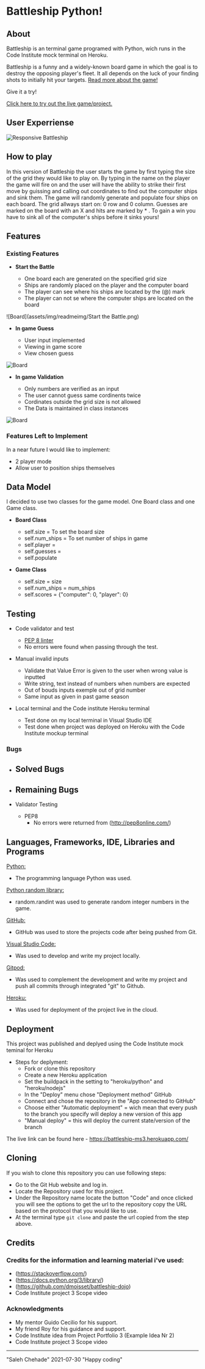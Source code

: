 # Battleship Python!

## About 

Battleship is an terminal game programed with Python, wich runs in the Code Institute mock terminal on Heroku.

Battleship is a funny and a widely-known board game in which the goal is to destroy the opposing player's fleet.
It all depends on the luck of your finding shots to initially hit your targets. 
[Read more about the game!](https://en.wikipedia.org/wiki/Battleship_(game))


Give it a try!

[Click here to try out the live game/project.](https://battleship-ms3.herokuapp.com/)



## User Experriense

![Responsive Battleship](assets/img/readmeimg/kkkkkk.png)



## How to play

In this version of Battleship the user starts the game by first typing the size of the grid they would like to play on.
By typing in the name on the player the game will fire on and the user will have the ability to strike their first move 
by guissing and calling out coordinates to find out the computer ships and sink them.
The game will randomly generate and populate four ships on each board. 
The grid allways start on: 0 row and 0 column.
Guesses are marked on the board with an X and hits are marked by * .
To gain a win you have to sink all of the computer's ships before it sinks yours!
  

## Features 

### Existing Features

- __Start the Battle__

  - One board each are generated on the specified grid size
  - Ships are randomly placed on the player and the computer board
  - The player can see where his ships are located by the (@) mark
  - The player can not se where the computer ships are located on the board
  

![Board](assets/img/readmeimg/Start the Battle.png)



- __In game Guess__

  - User input implemented 
  - Viewing in game score
  - View chosen guess
  

![Board](assets/img/readmeimg/kkkkkk.png)



- __In game Validation__

  - Only numbers are verified as an input
  - The user cannot guess same cordinents twice
  - Cordinates outside the grid size is not allowed
  - The Data is maintained in class instances
  

![Board](assets/img/readmeimg/kkkkkk.png)



### Features Left to Implement
In a near future I would like to implement:
- 2 player mode
- Allow user to position ships themselves



## Data Model

I decided to use two classes for the game model. One Board class and one Game class. 

- __Board Class__
  - self.size = To set the board size
  - self.num_ships = To set number of ships in game
  - self.player = 
  - self.guesses =
  - self.populate
  
  
- __Game Class__
  - self.size = size
  - self.num_ships = num_ships
  - self.scores = {"computer": 0, "player": 0}



## Testing 

- Code validator and test
  - [PEP 8 linter](http://pep8online.com/)
  - No errors were found when passing through the test.

- Manual invalid inputs
  - Validate that Value Error is given to the user when wrong value is inputted
  - Write string, text instead of numbers when numbers are expected
  - Out of bouds inputs exemple out of grid number
  - Same input as given in past game season

- Local terminal and the Code institute Heroku terminal
  - Test done on my local terminal in Visual Studio IDE
  - Test done when project was deployed on Heroku with the Code Institute mockup terminal


### Bugs

- Solved Bugs
  - 
  
- Remaining Bugs
  -   

- Validator Testing
  - PEP8
    - No errors were returned from (http://pep8online.com/)


## Languages, Frameworks, IDE, Libraries and Programs

[Python:](https://en.wikipedia.org/wiki/History_of_Python)
- The programming language Python was used. 

[Python random library:](https://docs.python.org/3/library/random.html)
- random.randint was used to generate random integer numbers in the game. 

[GitHub:](https://github.com/)
- GitHub was used to store the projects code after being pushed from Git.

[Visual Studio Code:](https://code.visualstudio.com/)
- Was used to develop and write my project locally.

[Gitpod:](https://www.gitpod.io/)
- Was used to complement the development and write my project and push all commits through integrated "git" to Github.

[Heroku:](https://www.heroku.com/what)
- Was used for deployment of the project live in the cloud.



## Deployment

This project was published and deplyed using the Code Institute mock teminal for Heroku
 - Steps for deplyment: 
   - Fork or clone this repository
   - Create a new Heroku application
   - Set the buildpack in the setting to "heroku/python" and "heroku/nodejs"
   - In the "Deploy" menu chose "Deployment method" GitHub
   - Connect and chose the repository in the "App connected to GitHub" 
   - Choose either "Automatic deployment" = wich mean that every push to the branch you specify will deploy a new version of this app 
   - "Manual deploy" = this will deploy the current state/version of the branch   

The live link can be found here - https://battleship-ms3.herokuapp.com/



## Cloning

If you wish to clone this repository you can use following steps:
 - Go to the Git Hub website and log in.
 - Locate the Repository used for this project.
 - Under the Repository name locate the button "Code" and once clicked you will see the options to get the url to the repository
   copy the URL based on the protocol that you would like to use. 
 - At the terminal type `git clone` and paste the url copied from the step above.



## Credits 

### Credits for the information and learning material i've used:

- (https://stackoverflow.com/)
- (https://docs.python.org/3/library/)
- (https://github.com/dmoisset/battleship-dojo)
- Code Institute project 3 Scope video

### Acknowledgments

- My mentor Guido Cecilio for his support.
- My friend Roy for his guidance and support.
- Code Institute idea from Project Portfolio 3 (Example Idea Nr 2)
- Code Institute project 3 Scope video 

---

"Saleh Chehade" 2021-07-30 "Happy coding"